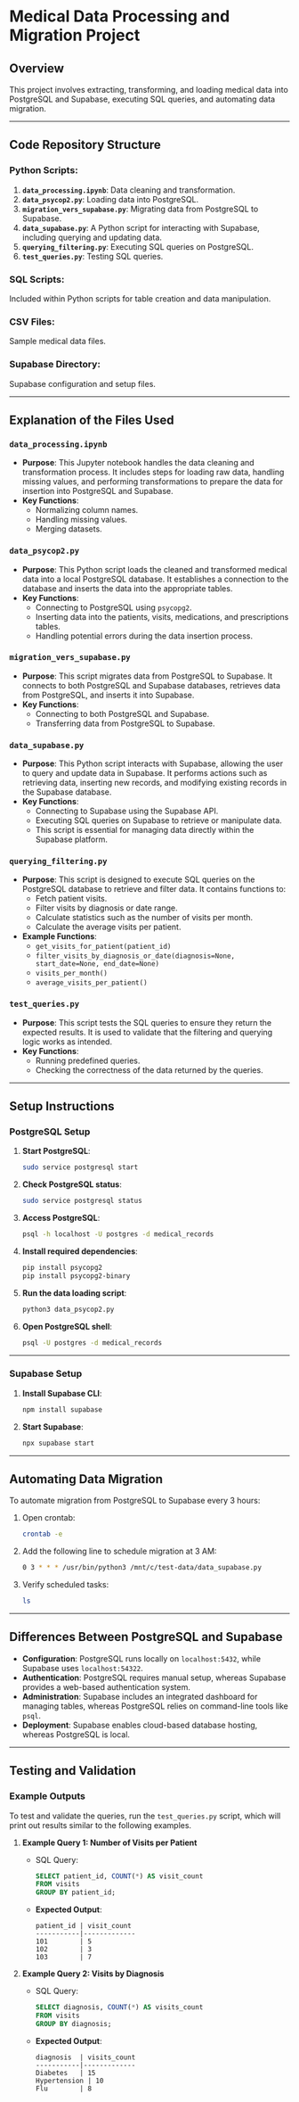 # Medical Data Processing and Migration Project

## Overview

This project involves extracting, transforming, and loading medical data into PostgreSQL and Supabase, executing SQL queries, and automating data migration.

---

## Code Repository Structure

### Python Scripts:
1. **`data_processing.ipynb`**: Data cleaning and transformation.
2. **`data_psycop2.py`**: Loading data into PostgreSQL.
3. **`migration_vers_supabase.py`**: Migrating data from PostgreSQL to Supabase.
4. **`data_supabase.py`**: A Python script for interacting with Supabase, including querying and updating data.
5. **`querying_filtering.py`**: Executing SQL queries on PostgreSQL.
6. **`test_queries.py`**: Testing SQL queries.

### SQL Scripts:
Included within Python scripts for table creation and data manipulation.

### CSV Files:
Sample medical data files.

### Supabase Directory:
Supabase configuration and setup files.

---

## Explanation of the Files Used

### **`data_processing.ipynb`**
- **Purpose**: This Jupyter notebook handles the data cleaning and transformation process. It includes steps for loading raw data, handling missing values, and performing transformations to prepare the data for insertion into PostgreSQL and Supabase.
- **Key Functions**: 
    - Normalizing column names.
    - Handling missing values.
    - Merging datasets.

### **`data_psycop2.py`**
- **Purpose**: This Python script loads the cleaned and transformed medical data into a local PostgreSQL database. It establishes a connection to the database and inserts the data into the appropriate tables.
- **Key Functions**:
    - Connecting to PostgreSQL using `psycopg2`.
    - Inserting data into the patients, visits, medications, and prescriptions tables.
    - Handling potential errors during the data insertion process.

### **`migration_vers_supabase.py`**
- **Purpose**: This script migrates data from PostgreSQL to Supabase. It connects to both PostgreSQL and Supabase databases, retrieves data from PostgreSQL, and inserts it into Supabase.
- **Key Functions**:
    - Connecting to both PostgreSQL and Supabase.
    - Transferring data from PostgreSQL to Supabase.

### **`data_supabase.py`**
- **Purpose**: This Python script interacts with Supabase, allowing the user to query and update data in Supabase. It performs actions such as retrieving data, inserting new records, and modifying existing records in the Supabase database.
- **Key Functions**:
    - Connecting to Supabase using the Supabase API.
    - Executing SQL queries on Supabase to retrieve or manipulate data.
    - This script is essential for managing data directly within the Supabase platform.

### **`querying_filtering.py`**
- **Purpose**: This script is designed to execute SQL queries on the PostgreSQL database to retrieve and filter data. It contains functions to:
    - Fetch patient visits.
    - Filter visits by diagnosis or date range.
    - Calculate statistics such as the number of visits per month.
    - Calculate the average visits per patient.
- **Example Functions**:
    - `get_visits_for_patient(patient_id)`
    - `filter_visits_by_diagnosis_or_date(diagnosis=None, start_date=None, end_date=None)`
    - `visits_per_month()`
    - `average_visits_per_patient()`

### **`test_queries.py`**
- **Purpose**: This script tests the SQL queries to ensure they return the expected results. It is used to validate that the filtering and querying logic works as intended.
- **Key Functions**:
    - Running predefined queries.
    - Checking the correctness of the data returned by the queries.

---

## Setup Instructions

### PostgreSQL Setup

1. **Start PostgreSQL**:
    ```bash
    sudo service postgresql start
    ```

2. **Check PostgreSQL status**:
    ```bash
    sudo service postgresql status
    ```

3. **Access PostgreSQL**:
    ```bash
    psql -h localhost -U postgres -d medical_records
    ```

4. **Install required dependencies**:
    ```bash
    pip install psycopg2
    pip install psycopg2-binary
    ```

5. **Run the data loading script**:
    ```bash
    python3 data_psycop2.py
    ```

6. **Open PostgreSQL shell**:
    ```bash
    psql -U postgres -d medical_records
    ```

---

### Supabase Setup

1. **Install Supabase CLI**:
    ```bash
    npm install supabase
    ```

2. **Start Supabase**:
    ```bash
    npx supabase start
    ```

---

## Automating Data Migration

To automate migration from PostgreSQL to Supabase every 3 hours:

1. Open crontab:
    ```bash
    crontab -e
    ```

2. Add the following line to schedule migration at 3 AM:
    ```bash
    0 3 * * * /usr/bin/python3 /mnt/c/test-data/data_supabase.py
    ```

3. Verify scheduled tasks:
    ```bash
    ls
    ```

---

## Differences Between PostgreSQL and Supabase

- **Configuration**: PostgreSQL runs locally on `localhost:5432`, while Supabase uses `localhost:54322`.
- **Authentication**: PostgreSQL requires manual setup, whereas Supabase provides a web-based authentication system.
- **Administration**: Supabase includes an integrated dashboard for managing tables, whereas PostgreSQL relies on command-line tools like `psql`.
- **Deployment**: Supabase enables cloud-based database hosting, whereas PostgreSQL is local.

---

## Testing and Validation

### Example Outputs

To test and validate the queries, run the `test_queries.py` script, which will print out results similar to the following examples.

1. **Example Query 1: Number of Visits per Patient**
    - SQL Query:
        ```sql
        SELECT patient_id, COUNT(*) AS visit_count
        FROM visits
        GROUP BY patient_id;
        ```
    - **Expected Output**:
        ```text
        patient_id | visit_count
        -----------|-------------
        101        | 5
        102        | 3
        103        | 7
        ```

2. **Example Query 2: Visits by Diagnosis**
    - SQL Query:
        ```sql
        SELECT diagnosis, COUNT(*) AS visits_count
        FROM visits
        GROUP BY diagnosis;
        ```
    - **Expected Output**:
        ```text
        diagnosis  | visits_count
        -----------|-------------
        Diabetes   | 15
        Hypertension | 10
        Flu        | 8
        ```

